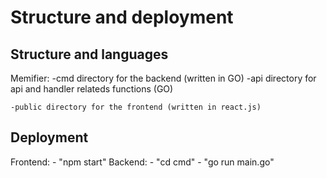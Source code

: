 # Structure and deployment

## Structure and languages

Memifier:
    -cmd directory for the backend (written in GO)
        -api directory for api and handler relateds functions (GO)
        
    -public directory for the frontend (written in react.js)
## Deployment

Frontend:
    - "npm start"
Backend:
    - "cd cmd"
    - "go run main.go"